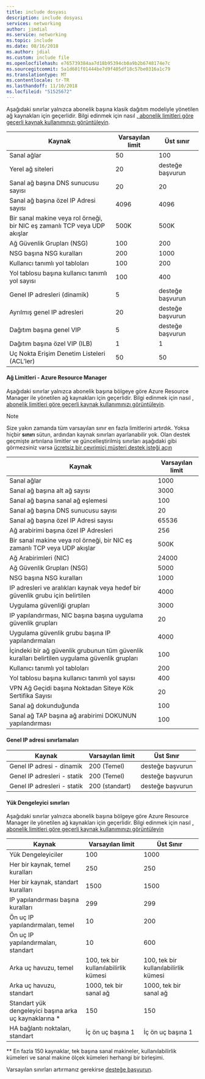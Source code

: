 ```yaml
---
title: include dosyası
description: include dosyası
services: networking
author: jimdial
ms.service: networking
ms.topic: include
ms.date: 08/16/2018
ms.author: jdial
ms.custom: include file
ms.openlocfilehash: e765739384aa7d18b95394cb0a9b2b6748174e7c
ms.sourcegitcommit: 5a1d601f01444be7d9f405df18c57be0316a1c79
ms.translationtype: MT
ms.contentlocale: tr-TR
ms.lasthandoff: 11/10/2018
ms.locfileid: "51525672"
---
```

<a name="virtual-networking-limits-classic"></a>Aşağıdaki sınırlar yalnızca abonelik başına klasik dağıtım modeliyle yönetilen ağ kaynakları için geçerlidir. Bilgi edinmek için nasıl [, abonelik limitleri göre geçerli kaynak kullanımınızı görüntüleyin](../articles/networking/check-usage-against-limits.md).

| Kaynak | Varsayılan limit | Üst sınır |
| --- | --- | --- |
| Sanal ağlar |50 |100 |
| Yerel ağ siteleri |20 |desteğe başvurun |
| Sanal ağ başına DNS sunucusu sayısı |20 |20 |
| Sanal ağ başına özel IP Adresi sayısı |4096 |4096 |
| Bir sanal makine veya rol örneği, bir NIC eş zamanlı TCP veya UDP akışlar |500K |500K |
| Ağ Güvenlik Grupları (NSG) |100 |200 |
| NSG başına NSG kuralları |200 |1000 |
| Kullanıcı tanımlı yol tabloları |100 |200 |
| Yol tablosu başına kullanıcı tanımlı yol sayısı |100 |400 |
| Genel IP adresleri (dinamik) |5 |desteğe başvurun |
| Ayrılmış genel IP adresleri |20 |desteğe başvurun |
| Dağıtım başına genel VIP |5 |desteğe başvurun |
| Dağıtım başına özel VIP (ILB) |1 |1 |
| Uç Nokta Erişim Denetim Listeleri (ACL’ler) |50 |50 |

#### <a name="azure-resource-manager-virtual-networking-limits"></a>Ağ Limitleri - Azure Resource Manager
Aşağıdaki sınırlar yalnızca abonelik başına bölgeye göre Azure Resource Manager ile yönetilen ağ kaynakları için geçerlidir. Bilgi edinmek için nasıl [, abonelik limitleri göre geçerli kaynak kullanımınızı görüntüleyin](../articles/networking/check-usage-against-limits.md).

> [!NOTE]
> Size yakın zamanda tüm varsayılan sınır en fazla limitlerini artırdık. Yoksa hiçbir **sınırı** sütun, ardından kaynak sınırları ayarlanabilir yok. Olan destek geçmişte artırılana limitler ve güncelleştirilmiş sınırları aşağıdaki gibi görmezsiniz varsa [ücretsiz bir çevrimiçi müşteri destek isteği açın](../articles/azure-resource-manager/resource-manager-quota-errors.md)

| Kaynak | Varsayılan limit | 
| --- | --- |
| Sanal ağlar |1000 |
| Sanal ağ başına alt ağ sayısı |3000 |
| Sanal ağ başına sanal ağ eşlemesi |100 |
| Sanal ağ başına DNS sunucusu sayısı |20 |
| Sanal ağ başına özel IP Adresi sayısı |65536 |
| Ağ arabirimi başına özel IP Adresleri |256 |
| Bir sanal makine veya rol örneği, bir NIC eş zamanlı TCP veya UDP akışlar |500K |
| Ağ Arabirimleri (NIC) |24000 |
| Ağ Güvenlik Grupları (NSG) |5000 |
| NSG başına NSG kuralları |1000 |
| IP adresleri ve aralıkları kaynak veya hedef bir güvenlik grubu için belirtilen |4000 |
| Uygulama güvenliği grupları |3000 |
| IP yapılandırması, NIC başına başına uygulama güvenlik grupları |20 |
| Uygulama güvenlik grubu başına IP yapılandırmaları |4000 |
| İçindeki bir ağ güvenlik grubunun tüm güvenlik kuralları belirtilen uygulama güvenlik grupları |100 |
| Kullanıcı tanımlı yol tabloları |200 |
| Yol tablosu başına kullanıcı tanımlı yol sayısı |400 |
| VPN Ağ Geçidi başına Noktadan Siteye Kök Sertifika Sayısı |20 |
| Sanal ağ dokunduğunda |100 |
| Sanal ağ TAP başına ağ arabirimi DOKUNUN yapılandırması |100 |

#### <a name="publicip-address"></a>Genel IP adresi sınırlamaları

| Kaynak | Varsayılan limit | Üst Sınır |
| --- | --- | --- |
| Genel IP adresi - dinamik |200 (Temel) |desteğe başvurun |
| Genel IP adresleri - statik |200 (Temel) |desteğe başvurun |
| Genel IP adresleri - statik |200 (standart) |desteğe başvurun |

#### <a name="load-balancer"></a>Yük Dengeleyici sınırları
Aşağıdaki sınırlar yalnızca abonelik başına bölgeye göre Azure Resource Manager ile yönetilen ağ kaynakları için geçerlidir. Bilgi edinmek için nasıl [, abonelik limitleri göre geçerli kaynak kullanımınızı görüntüleyin](../articles/networking/check-usage-against-limits.md)

| Kaynak | Varsayılan limit | Üst Sınır |
| --- | --- | --- |
| Yük Dengeleyiciler | 100 | 1000 |
| Her bir kaynak, temel kuralları | 250 | 250 |
| Her bir kaynak, standart kuralları | 1500 | 1500 |
| IP yapılandırması başına kuralları | 299 |299 |
| Ön uç IP yapılandırmaları, temel | 10 | 200 |
| Ön uç IP yapılandırmaları, standart | 10 | 600 |
| Arka uç havuzu, temel | 100, tek bir kullanılabilirlik kümesi | 100, tek bir kullanılabilirlik kümesi |
| Arka uç havuzu, standart | 1000, tek bir sanal ağ | 1000, tek bir sanal ağ |
| Standart yük dengeleyici başına arka uç kaynaklarına * | 150 | 150 |
| HA bağlantı noktaları, standart | İç ön uç başına 1 | İç ön uç başına 1 |

** En fazla 150 kaynaklar, tek başına sanal makineler, kullanılabilirlik kümeleri ve sanal makine ölçek kümeleri herhangi bir birleşimi.

Varsayılan sınırları artırmanız gerekirse [desteğe başvurun](../articles/azure-supportability/resource-manager-core-quotas-request.md ).

